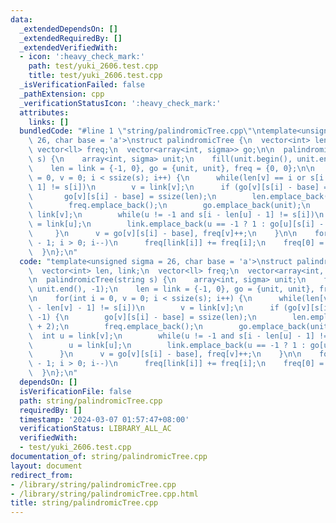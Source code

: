 ```yaml
---
data:
  _extendedDependsOn: []
  _extendedRequiredBy: []
  _extendedVerifiedWith:
  - icon: ':heavy_check_mark:'
    path: test/yuki_2606.test.cpp
    title: test/yuki_2606.test.cpp
  _isVerificationFailed: false
  _pathExtension: cpp
  _verificationStatusIcon: ':heavy_check_mark:'
  attributes:
    links: []
  bundledCode: "#line 1 \"string/palindromicTree.cpp\"\ntemplate<unsigned sigma =\
    \ 26, char base = 'a'>\nstruct palindromicTree {\n  vector<int> len, link;\n \
    \ vector<ll> freq;\n  vector<array<int, sigma>> go;\n\n  palindromicTree(string\
    \ s) {\n    array<int, sigma> unit;\n    fill(unit.begin(), unit.end(), -1);\n\
    \    len = link = {-1, 0}, go = {unit, unit}, freq = {0, 0};\n\n    for(int i\
    \ = 0, v = 0; i < ssize(s); i++) {\n      while(len[v] == i or s[i - len[v] -\
    \ 1] != s[i])\n        v = link[v];\n      if (go[v][s[i] - base] == -1) {\n \
    \       go[v][s[i] - base] = ssize(len);\n        len.emplace_back(len[v] + 2);\n\
    \        freq.emplace_back();\n        go.emplace_back(unit);\n        int u =\
    \ link[v];\n        while(u != -1 and s[i - len[u] - 1] != s[i])\n          u\
    \ = link[u];\n        link.emplace_back(u == -1 ? 1 : go[u][s[i] - base]);\n \
    \     }\n      v = go[v][s[i] - base], freq[v]++;\n    }\n\n    for(int i = ssize(len)\
    \ - 1; i > 0; i--)\n      freq[link[i]] += freq[i];\n    freq[0] = freq[1] = 0;\n\
    \  }\n};\n"
  code: "template<unsigned sigma = 26, char base = 'a'>\nstruct palindromicTree {\n\
    \  vector<int> len, link;\n  vector<ll> freq;\n  vector<array<int, sigma>> go;\n\
    \n  palindromicTree(string s) {\n    array<int, sigma> unit;\n    fill(unit.begin(),\
    \ unit.end(), -1);\n    len = link = {-1, 0}, go = {unit, unit}, freq = {0, 0};\n\
    \n    for(int i = 0, v = 0; i < ssize(s); i++) {\n      while(len[v] == i or s[i\
    \ - len[v] - 1] != s[i])\n        v = link[v];\n      if (go[v][s[i] - base] ==\
    \ -1) {\n        go[v][s[i] - base] = ssize(len);\n        len.emplace_back(len[v]\
    \ + 2);\n        freq.emplace_back();\n        go.emplace_back(unit);\n      \
    \  int u = link[v];\n        while(u != -1 and s[i - len[u] - 1] != s[i])\n  \
    \        u = link[u];\n        link.emplace_back(u == -1 ? 1 : go[u][s[i] - base]);\n\
    \      }\n      v = go[v][s[i] - base], freq[v]++;\n    }\n\n    for(int i = ssize(len)\
    \ - 1; i > 0; i--)\n      freq[link[i]] += freq[i];\n    freq[0] = freq[1] = 0;\n\
    \  }\n};\n"
  dependsOn: []
  isVerificationFile: false
  path: string/palindromicTree.cpp
  requiredBy: []
  timestamp: '2024-03-07 01:57:47+08:00'
  verificationStatus: LIBRARY_ALL_AC
  verifiedWith:
  - test/yuki_2606.test.cpp
documentation_of: string/palindromicTree.cpp
layout: document
redirect_from:
- /library/string/palindromicTree.cpp
- /library/string/palindromicTree.cpp.html
title: string/palindromicTree.cpp
---
```

